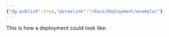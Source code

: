 ```yaml
---
{"dg-publish":true,"permalink":"/docs/deployment/example/"}
---
```


This is how a deployment could look like:
<style>
.container {font-family: sans-serif; text-align: center;}
.button-wrapper button {z-index: 1;height: 40px; width: 100px; margin: 10px;padding: 5px;}
.excalidraw .App-menu_top .buttonList { display: flex;}
.excalidraw-wrapper { height: 800px; margin: 50px; position: relative;}
:root[dir="ltr"] .excalidraw .layer-ui__wrapper .zen-mode-transition.App-menu_bottom--transition-left {transform: none;}
</style><script src="https://unpkg.com/react@17/umd/react.production.min.js"></script><script src="https://unpkg.com/react-dom@17/umd/react-dom.production.min.js"></script><script type="text/javascript" src="https://unpkg.com/@excalidraw/excalidraw@0.12.0/dist/excalidraw.production.min.js"></script><div id="Cycle_Of_Deploymentexcalidraw.md1"></div><script>(function(){const InitialData={"type":"excalidraw","version":2,"source":"https://excalidraw.com","elements":[{"type":"ellipse","version":2194,"versionNonce":20534884,"isDeleted":false,"id":"GSFoptTW9sdjkjTgllytR","fillStyle":"solid","strokeWidth":2,"strokeStyle":"solid","roughness":1,"opacity":100,"angle":0,"x":148.7859371807236,"y":536.7477434786558,"strokeColor":"#000000","backgroundColor":"transparent","width":25.726460031779638,"height":23.678750412244792,"seed":169338204,"groupIds":["J9V1exU-HeM-IZHYQcTah"],"strokeSharpness":"sharp","boundElements":[],"updated":1669111310567,"link":null,"locked":false},{"type":"line","version":2258,"versionNonce":1249423836,"isDeleted":false,"id":"s-fPaz6qj5Q_953_OT-MH","fillStyle":"solid","strokeWidth":2,"strokeStyle":"solid","roughness":1,"opacity":100,"angle":0,"x":160.24347476955631,"y":560.3439638105999,"strokeColor":"#000000","backgroundColor":"#ced4da","width":1.2623527536897283,"height":28.70647979573801,"seed":801680996,"groupIds":["J9V1exU-HeM-IZHYQcTah"],"strokeSharpness":"round","boundElements":[],"updated":1669111310567,"link":null,"locked":false,"lastCommittedPoint":null,"startArrowhead":null,"endArrowhead":null,"points":[[0,0],[-1.2623527536897283,28.70647979573801]]},{"type":"line","version":2211,"versionNonce":1007217124,"isDeleted":false,"id":"PaB13HHSOTZWzn34qdyOU","fillStyle":"solid","strokeWidth":2,"strokeStyle":"solid","roughness":1,"opacity":100,"angle":0,"x":159.04375783952275,"y":589.7852099992288,"strokeColor":"#000000","backgroundColor":"#ced4da","width":11.363583853348121,"height":17.506712711952666,"seed":288020956,"groupIds":["J9V1exU-HeM-IZHYQcTah"],"strokeSharpness":"round","boundElements":[],"updated":1669111310567,"link":null,"locked":false,"lastCommittedPoint":null,"startArrowhead":null,"endArrowhead":null,"points":[[0,0],[11.363583853348121,17.506712711952666]]},{"type":"line","version":2188,"versionNonce":348001884,"isDeleted":false,"id":"CfP51ofLfFtUtNHoJtAci","fillStyle":"solid","strokeWidth":2,"strokeStyle":"solid","roughness":1,"opacity":100,"angle":0,"x":157.37186316192668,"y":588.5035846844148,"strokeColor":"#000000","backgroundColor":"#ced4da","width":9.723007087579603,"height":16.263632519387983,"seed":250429924,"groupIds":["J9V1exU-HeM-IZHYQcTah"],"strokeSharpness":"round","boundElements":[],"updated":1669111310567,"link":null,"locked":false,"lastCommittedPoint":null,"startArrowhead":null,"endArrowhead":null,"points":[[0,0],[-9.723007087579603,16.263632519387983]]},{"type":"line","version":2249,"versionNonce":781847908,"isDeleted":false,"id":"WglJDVsZWO-B5_Enjd7bC","fillStyle":"solid","strokeWidth":2,"strokeStyle":"solid","roughness":1,"opacity":100,"angle":0,"x":144.3923238440546,"y":576.53462168993,"strokeColor":"#000000","backgroundColor":"#ced4da","width":15.024093394828435,"height":9.622854064668314,"seed":317406812,"groupIds":["J9V1exU-HeM-IZHYQcTah"],"strokeSharpness":"round","boundElements":[],"updated":1669111310567,"link":null,"locked":false,"lastCommittedPoint":null,"startArrowhead":null,"endArrowhead":null,"points":[[0,0],[15.024093394828435,-9.622854064668314]]},{"type":"line","version":2292,"versionNonce":702737116,"isDeleted":false,"id":"Av0aIZlGA_J4LuVgGf7-1","fillStyle":"solid","strokeWidth":2,"strokeStyle":"solid","roughness":1,"opacity":100,"angle":0,"x":159.06211427538386,"y":566.427205221341,"strokeColor":"#000000","backgroundColor":"#ced4da","width":10.74785814676066,"height":12.806597607794673,"seed":1395877220,"groupIds":["J9V1exU-HeM-IZHYQcTah"],"strokeSharpness":"round","boundElements":[],"updated":1669111310567,"link":null,"locked":false,"lastCommittedPoint":null,"startArrowhead":null,"endArrowhead":null,"points":[[0,0],[10.74785814676066,12.806597607794673]]},{"type":"line","version":6461,"versionNonce":645465188,"isDeleted":false,"id":"ghkOgvVOCjKngrNvygUfx","fillStyle":"solid","strokeWidth":1,"strokeStyle":"solid","roughness":1,"opacity":100,"angle":0,"x":2645.52912389614,"y":474.5426376471985,"strokeColor":"#000000","backgroundColor":"#ced4da","width":182.66947595307275,"height":235.76395889083923,"seed":127788772,"groupIds":["V5Uht5VbRswrpgdr0qQ53","Kz8BCJaH0jnVtDoYEDILl","mxEKqU9vud1oZ0ucRGZDK"],"strokeSharpness":"round","boundElements":[],"updated":1669111310568,"link":null,"locked":false,"startBinding":null,"endBinding":null,"lastCommittedPoint":null,"startArrowhead":null,"endArrowhead":null,"points":[[0,0],[0.602350122770223,178.1891222713297],[0.02818857170614197,198.47518006255365],[9.407882011914461,207.24053478351973],[42.072196401077875,214.65886310082072],[97.28414045604079,216.9688197211606],[150.0355019349831,213.28063560633683],[178.06268868852973,204.46041000151686],[182.01554412547978,197.0248672892797],[182.57070836213327,180.69271009469838],[182.13496899034146,14.949072781527148],[181.15267257936287,-0.7106471109059752],[169.42344939985625,-9.462967571772287],[144.7242085026452,-14.531848459041559],[88.43797567415285,-18.795139169678656],[43.310692159079004,-16.25292931931361],[7.818390150083217,-7.630063695221435],[-0.09876759093947098,-0.1070673884974913],[0,0]]},{"type":"ellipse","version":7181,"versionNonce":1557324764,"isDeleted":false,"id":"P1ksrivVlwxG-uuD0gmlV","fillStyle":"solid","strokeWidth":1,"strokeStyle":"solid","roughness":1,"opacity":100,"angle":0,"x":2646.176730605819,"y":453.22715731109116,"strokeColor":"#000000","backgroundColor":"#fff","width":181.4978040185944,"height":36.706565398715036,"seed":918776156,"groupIds":["V5Uht5VbRswrpgdr0qQ53","Kz8BCJaH0jnVtDoYEDILl","mxEKqU9vud1oZ0ucRGZDK"],"strokeSharpness":"sharp","boundElements":[],"updated":1669111310568,"link":null,"locked":false},{"type":"rectangle","version":728,"versionNonce":958584804,"isDeleted":false,"id":"DQlKi00MNnBiK02vX-HZp","fillStyle":"hachure","strokeWidth":2,"strokeStyle":"solid","roughness":1,"opacity":100,"angle":0,"x":509.56640625,"y":467.859375,"strokeColor":"#000000","backgroundColor":"transparent","width":48.9609375,"height":199.7578125,"seed":1611062756,"groupIds":[],"strokeSharpness":"sharp","boundElements":[{"id":"dqfC1RqMdnKmq0rU3f9rw","type":"arrow"},{"id":"hRC3aYnzmvNgrYszmlk5V","type":"arrow"}],"updated":1669111310568,"link":null,"locked":false},{"type":"text","version":550,"versionNonce":1785783482,"isDeleted":false,"id":"hkFXEUVN","fillStyle":"hachure","strokeWidth":2,"strokeStyle":"solid","roughness":1,"opacity":100,"angle":4.71238898038469,"x":451.2265625,"y":556.0546875,"strokeColor":"#000000","backgroundColor":"transparent","width":168,"height":25,"seed":1037074532,"groupIds":[],"strokeSharpness":"sharp","boundElements":[],"updated":1670790186950,"link":null,"locked":false,"fontSize":20,"fontFamily":1,"text":"Github Workflows","rawText":"Github Workflows","baseline":18,"textAlign":"left","verticalAlign":"top","containerId":null,"originalText":"Github Workflows"},{"type":"arrow","version":553,"versionNonce":758454500,"isDeleted":false,"id":"dqfC1RqMdnKmq0rU3f9rw","fillStyle":"hachure","strokeWidth":2,"strokeStyle":"solid","roughness":1,"opacity":100,"angle":0,"x":570.08984375,"y":477.1953125,"strokeColor":"#c92a2a","backgroundColor":"transparent","width":372.89305262841424,"height":225.95921377885463,"seed":333840732,"groupIds":[],"strokeSharpness":"round","boundElements":[],"updated":1669111427773,"link":null,"locked":false,"startBinding":{"elementId":"DQlKi00MNnBiK02vX-HZp","focus":-0.5989049984373799,"gap":11.5625},"endBinding":{"elementId":"I6wOI5Xp","focus":0.5730694334496145,"gap":13.060072371585761},"lastCommittedPoint":null,"startArrowhead":null,"endArrowhead":"arrow","points":[[0,0],[372.89305262841424,-225.95921377885463]]},{"type":"text","version":425,"versionNonce":1560828902,"isDeleted":false,"id":"pVIqqfIi","fillStyle":"hachure","strokeWidth":2,"strokeStyle":"solid","roughness":1,"opacity":100,"angle":5.72816592880982,"x":690.1363347697894,"y":328.9397339788082,"strokeColor":"#c92a2a","backgroundColor":"transparent","width":131,"height":25,"seed":1386805732,"groupIds":[],"strokeSharpness":"sharp","boundElements":[],"updated":1670790186951,"link":null,"locked":false,"fontSize":20,"fontFamily":1,"text":"Branch \"main\"","rawText":"Branch \"main\"","baseline":18,"textAlign":"left","verticalAlign":"top","containerId":null,"originalText":"Branch \"main\""},{"type":"rectangle","version":330,"versionNonce":1412786404,"isDeleted":false,"id":"JJ0m_Q0bfjvzxzyJZVe9e","fillStyle":"hachure","strokeWidth":2,"strokeStyle":"solid","roughness":1,"opacity":100,"angle":0,"x":945.7421875,"y":121.05859375,"strokeColor":"#000000","backgroundColor":"transparent","width":392.11718749999994,"height":265.125,"seed":540280420,"groupIds":[],"strokeSharpness":"sharp","boundElements":[{"id":"dqfC1RqMdnKmq0rU3f9rw","type":"arrow"},{"id":"j4VX_yyfgCPPdZopx_v-p","type":"arrow"}],"updated":1669111328712,"link":null,"locked":false},{"type":"text","version":811,"versionNonce":950005542,"isDeleted":false,"id":"I6wOI5Xp","fillStyle":"hachure","strokeWidth":2,"strokeStyle":"solid","roughness":1,"opacity":100,"angle":0,"x":956.04296875,"y":140.4140625,"strokeColor":"#000000","backgroundColor":"transparent","width":383,"height":250,"seed":95516900,"groupIds":[],"strokeSharpness":"sharp","boundElements":[{"id":"dqfC1RqMdnKmq0rU3f9rw","type":"arrow"},{"id":"aKRWc-VUiZ2ZP62XyrMxD","type":"arrow"},{"id":"L373FmUN_dVMURnyK42HH","type":"arrow"}],"updated":1670790186951,"link":null,"locked":false,"fontSize":20,"fontFamily":1,"text":"1. Check out code from branch \"main\"\n2. Log into DockerHub (with username \n   and accesstoken)\n3. Docker-compose build the file\n   \"docker-compose.prod.yml\"\n4. Docker-compose ... push the \n   same file\n5. Call POST Webhook to portainer\n6. Clean-up\n","rawText":"1. Check out code from branch \"main\"\n2. Log into DockerHub (with username \n   and accesstoken)\n3. Docker-compose build the file\n   \"docker-compose.prod.yml\"\n4. Docker-compose ... push the \n   same file\n5. Call POST Webhook to portainer\n6. Clean-up\n","baseline":243,"textAlign":"left","verticalAlign":"top","containerId":null,"originalText":"1. Check out code from branch \"main\"\n2. Log into DockerHub (with username \n   and accesstoken)\n3. Docker-compose build the file\n   \"docker-compose.prod.yml\"\n4. Docker-compose ... push the \n   same file\n5. Call POST Webhook to portainer\n6. Clean-up\n"},{"type":"text","version":796,"versionNonce":351698490,"isDeleted":false,"id":"kTeaMeue","fillStyle":"hachure","strokeWidth":2,"strokeStyle":"solid","roughness":1,"opacity":100,"angle":0,"x":943.99609375,"y":84.56640625,"strokeColor":"#000000","backgroundColor":"transparent","width":305,"height":50,"seed":813535972,"groupIds":[],"strokeSharpness":"sharp","boundElements":[],"updated":1670790186951,"link":null,"locked":false,"fontSize":20,"fontFamily":1,"text":".github/workflows/production.yml\n","rawText":".github/workflows/production.yml\n","baseline":43,"textAlign":"left","verticalAlign":"top","containerId":null,"originalText":".github/workflows/production.yml\n"},{"type":"arrow","version":97,"versionNonce":679517412,"isDeleted":false,"id":"BHEJUNBablJsyLR5iBgbd","fillStyle":"hachure","strokeWidth":2,"strokeStyle":"solid","roughness":1,"opacity":100,"angle":0,"x":195.67578125,"y":575.67578125,"strokeColor":"#000000","backgroundColor":"transparent","width":288.1875,"height":0,"seed":1733810396,"groupIds":[],"strokeSharpness":"round","boundElements":[],"updated":1669111310568,"link":null,"locked":false,"startBinding":null,"endBinding":null,"lastCommittedPoint":null,"startArrowhead":null,"endArrowhead":"arrow","points":[[0,0],[288.1875,0]]},{"type":"text","version":149,"versionNonce":979573350,"isDeleted":false,"id":"9b7BPC2V","fillStyle":"hachure","strokeWidth":2,"strokeStyle":"solid","roughness":1,"opacity":100,"angle":0,"x":203.9375,"y":533.6953125,"strokeColor":"#000000","backgroundColor":"transparent","width":250,"height":25,"seed":481983964,"groupIds":[],"strokeSharpness":"sharp","boundElements":[],"updated":1670790186951,"link":null,"locked":false,"fontSize":20,"fontFamily":1,"text":"merge into \"dev\" or \"main\"","rawText":"merge into \"dev\" or \"main\"","baseline":18,"textAlign":"left","verticalAlign":"top","containerId":null,"originalText":"merge into \"dev\" or \"main\""},{"type":"text","version":799,"versionNonce":1690216186,"isDeleted":false,"id":"AkULacza","fillStyle":"hachure","strokeWidth":2,"strokeStyle":"solid","roughness":1,"opacity":100,"angle":0.3252381140671279,"x":689.3801283280502,"y":682.9096874712471,"strokeColor":"#c92a2a","backgroundColor":"transparent","width":124,"height":25,"seed":1787092828,"groupIds":[],"strokeSharpness":"sharp","boundElements":[],"updated":1670790186951,"link":null,"locked":false,"fontSize":20,"fontFamily":1,"text":"Branch \"dev\"","rawText":"Branch \"dev\"","baseline":18,"textAlign":"left","verticalAlign":"top","containerId":null,"originalText":"Branch \"dev\""},{"type":"rectangle","version":724,"versionNonce":1373385692,"isDeleted":false,"id":"n-XvBNXxB89wYPwvbDu9G","fillStyle":"hachure","strokeWidth":2,"strokeStyle":"solid","roughness":1,"opacity":100,"angle":0,"x":962.8969348046501,"y":645.0396286093477,"strokeColor":"#000000","backgroundColor":"transparent","width":390.4257812499997,"height":265.125,"seed":339760228,"groupIds":[],"strokeSharpness":"sharp","boundElements":[{"id":"dqfC1RqMdnKmq0rU3f9rw","type":"arrow"},{"id":"hRC3aYnzmvNgrYszmlk5V","type":"arrow"},{"id":"oG0wij_f6t4FD8lbSclN2","type":"arrow"}],"updated":1669111370000,"link":null,"locked":false},{"type":"text","version":1174,"versionNonce":1226759590,"isDeleted":false,"id":"qJF2OL6f","fillStyle":"hachure","strokeWidth":2,"strokeStyle":"solid","roughness":1,"opacity":100,"angle":0,"x":958.4242785546501,"y":608.2661911093477,"strokeColor":"#000000","backgroundColor":"transparent","width":276,"height":50,"seed":233346012,"groupIds":[],"strokeSharpness":"sharp","boundElements":[],"updated":1670790186952,"link":null,"locked":false,"fontSize":20,"fontFamily":1,"text":".github/workflows/staging.yml\n","rawText":".github/workflows/staging.yml\n","baseline":43,"textAlign":"left","verticalAlign":"top","containerId":null,"originalText":".github/workflows/staging.yml\n"},{"type":"arrow","version":1023,"versionNonce":908397532,"isDeleted":false,"id":"hRC3aYnzmvNgrYszmlk5V","fillStyle":"hachure","strokeWidth":2,"strokeStyle":"solid","roughness":1,"opacity":100,"angle":0,"x":563.4598145233226,"y":651.2060295301758,"strokeColor":"#c92a2a","backgroundColor":"transparent","width":389.56492762841424,"height":135.85924734193986,"seed":165032668,"groupIds":[],"strokeSharpness":"round","boundElements":[],"updated":1669111427773,"link":null,"locked":false,"startBinding":{"elementId":"DQlKi00MNnBiK02vX-HZp","gap":4.9324707733226205,"focus":0.6752930477867417},"endBinding":{"elementId":"n-XvBNXxB89wYPwvbDu9G","gap":9.8721926529131,"focus":-0.40363271926264777},"lastCommittedPoint":null,"startArrowhead":null,"endArrowhead":"arrow","points":[[0,0],[389.56492762841424,135.85924734193986]]},{"type":"text","version":1005,"versionNonce":50575290,"isDeleted":false,"id":"ff7qHXuN","fillStyle":"hachure","strokeWidth":2,"strokeStyle":"solid","roughness":1,"opacity":100,"angle":0,"x":969.4375,"y":656.45703125,"strokeColor":"#000000","backgroundColor":"transparent","width":383,"height":250,"seed":932561636,"groupIds":[],"strokeSharpness":"sharp","boundElements":[{"id":"dqfC1RqMdnKmq0rU3f9rw","type":"arrow"},{"id":"BugNb_oqUWl8t5jqIO6IQ","type":"arrow"},{"id":"E4CkJf4rmpbc1e4UN7B_k","type":"arrow"}],"updated":1670790186952,"link":null,"locked":false,"fontSize":20,"fontFamily":1,"text":"1. Check out code from branch \"dev\"\n2. Log into DockerHub (with username \n   and accesstoken)\n3. Docker-compose build the file\n   \"docker-compose.staging.yml\"\n4. Docker-compose ... push the \n   same file\n5. Call POST Webhook to portainer\n6. Clean-up\n","rawText":"1. Check out code from branch \"dev\"\n2. Log into DockerHub (with username \n   and accesstoken)\n3. Docker-compose build the file\n   \"docker-compose.staging.yml\"\n4. Docker-compose ... push the \n   same file\n5. Call POST Webhook to portainer\n6. Clean-up\n","baseline":243,"textAlign":"left","verticalAlign":"top","containerId":null,"originalText":"1. Check out code from branch \"dev\"\n2. Log into DockerHub (with username \n   and accesstoken)\n3. Docker-compose build the file\n   \"docker-compose.staging.yml\"\n4. Docker-compose ... push the \n   same file\n5. Call POST Webhook to portainer\n6. Clean-up\n"},{"type":"rectangle","version":605,"versionNonce":674548452,"isDeleted":false,"id":"ZZ3SMeni-z4l3i3jR8k8m","fillStyle":"hachure","strokeWidth":2,"strokeStyle":"solid","roughness":1,"opacity":100,"angle":0,"x":1658.8984375,"y":119.65625,"strokeColor":"#e67700","backgroundColor":"transparent","width":179.58203125000003,"height":57.847656249999886,"seed":47792988,"groupIds":[],"strokeSharpness":"sharp","boundElements":[{"id":"BugNb_oqUWl8t5jqIO6IQ","type":"arrow"},{"id":"aKRWc-VUiZ2ZP62XyrMxD","type":"arrow"}],"updated":1669111410031,"link":null,"locked":false},{"type":"text","version":84,"versionNonce":1778399462,"isDeleted":false,"id":"xUmKdXFY","fillStyle":"hachure","strokeWidth":2,"strokeStyle":"solid","roughness":1,"opacity":100,"angle":0,"x":1662.94140625,"y":82.67578125,"strokeColor":"#e67700","backgroundColor":"transparent","width":157,"height":25,"seed":1670979556,"groupIds":[],"strokeSharpness":"sharp","boundElements":[],"updated":1670790186952,"link":null,"locked":false,"fontSize":20,"fontFamily":1,"text":"Docker Registry","rawText":"Docker Registry","baseline":18,"textAlign":"left","verticalAlign":"top","containerId":null,"originalText":"Docker Registry"},{"type":"text","version":88,"versionNonce":1609085050,"isDeleted":false,"id":"5hQZFiYM","fillStyle":"hachure","strokeWidth":2,"strokeStyle":"solid","roughness":1,"opacity":100,"angle":0,"x":1704.0546875,"y":137.15234375,"strokeColor":"#e67700","backgroundColor":"transparent","width":71,"height":25,"seed":948355676,"groupIds":[],"strokeSharpness":"sharp","boundElements":[],"updated":1670790186952,"link":null,"locked":false,"fontSize":20,"fontFamily":1,"text":"Images","rawText":"Images","baseline":18,"textAlign":"left","verticalAlign":"top","containerId":null,"originalText":"Images"},{"type":"arrow","version":490,"versionNonce":569620956,"isDeleted":false,"id":"BugNb_oqUWl8t5jqIO6IQ","fillStyle":"hachure","strokeWidth":2,"strokeStyle":"solid","roughness":1,"opacity":100,"angle":0,"x":1361.697386987852,"y":643.3451781816913,"strokeColor":"#e67700","backgroundColor":"transparent","width":299.2870142546435,"height":456.2683933664299,"seed":1754116316,"groupIds":[],"strokeSharpness":"round","boundElements":[],"updated":1669111410031,"link":null,"locked":false,"startBinding":{"elementId":"ff7qHXuN","focus":0.40281118503040625,"gap":13.111853068308733},"endBinding":{"elementId":"ZZ3SMeni-z4l3i3jR8k8m","focus":0.5742123934179486,"gap":9.572878565261476},"lastCommittedPoint":null,"startArrowhead":null,"endArrowhead":"arrow","points":[[0,0],[299.2870142546435,-456.2683933664299]]},{"type":"arrow","version":456,"versionNonce":1940021732,"isDeleted":false,"id":"aKRWc-VUiZ2ZP62XyrMxD","fillStyle":"hachure","strokeWidth":2,"strokeStyle":"solid","roughness":1,"opacity":100,"angle":0,"x":1345.88671875,"y":231.6724625208753,"strokeColor":"#e67700","backgroundColor":"transparent","width":307.06640625,"height":73.9585471583747,"seed":614200676,"groupIds":[],"strokeSharpness":"round","boundElements":[],"updated":1669111410031,"link":null,"locked":false,"startBinding":{"elementId":"I6wOI5Xp","gap":6.84375,"focus":0.08185011813121243},"endBinding":{"elementId":"ZZ3SMeni-z4l3i3jR8k8m","gap":5.9453125,"focus":0.2754625061497501},"lastCommittedPoint":null,"startArrowhead":null,"endArrowhead":"arrow","points":[[0,0],[307.06640625,-73.9585471583747]]},{"type":"text","version":206,"versionNonce":1955867686,"isDeleted":false,"id":"aojSOWBF","fillStyle":"hachure","strokeWidth":2,"strokeStyle":"solid","roughness":1,"opacity":100,"angle":6.043406253915123,"x":1373.8912511820579,"y":165.2847056151457,"strokeColor":"#e67700","backgroundColor":"transparent","width":231,"height":25,"seed":1866284772,"groupIds":[],"strokeSharpness":"sharp","boundElements":[],"updated":1670790186952,"link":null,"locked":false,"fontSize":20,"fontFamily":1,"text":"4. Pushes docker image","rawText":"4. Pushes docker image","baseline":18,"textAlign":"left","verticalAlign":"top","containerId":null,"originalText":"4. Pushes docker image"},{"type":"text","version":478,"versionNonce":1865453882,"isDeleted":false,"id":"DtcsSNXg","fillStyle":"hachure","strokeWidth":2,"strokeStyle":"solid","roughness":1,"opacity":100,"angle":5.25672535435736,"x":1408.2902308561447,"y":336.9927344095961,"strokeColor":"#e67700","backgroundColor":"transparent","width":231,"height":25,"seed":1392794972,"groupIds":[],"strokeSharpness":"sharp","boundElements":[],"updated":1670790186952,"link":null,"locked":false,"fontSize":20,"fontFamily":1,"text":"4. Pushes docker image","rawText":"4. Pushes docker image","baseline":18,"textAlign":"left","verticalAlign":"top","containerId":null,"originalText":"4. Pushes docker image"},{"type":"rectangle","version":72,"versionNonce":957599964,"isDeleted":false,"id":"yF0e3QqsJYRrxNxLASu7L","fillStyle":"hachure","strokeWidth":2,"strokeStyle":"solid","roughness":1,"opacity":100,"angle":0,"x":1660.8046875,"y":441.734375,"strokeColor":"#1864ab","backgroundColor":"transparent","width":266.28125,"height":276.265625,"seed":1852473692,"groupIds":[],"strokeSharpness":"sharp","boundElements":[{"id":"L373FmUN_dVMURnyK42HH","type":"arrow"},{"id":"E4CkJf4rmpbc1e4UN7B_k","type":"arrow"},{"id":"CAGvvJA4rGOdAunqmDt69","type":"arrow"},{"id":"BfNeDZrDg3tzkKnWeuryJ","type":"arrow"}],"updated":1669111555190,"link":null,"locked":false},{"type":"text","version":31,"versionNonce":1187493734,"isDeleted":false,"id":"wJcfW1jO","fillStyle":"hachure","strokeWidth":2,"strokeStyle":"solid","roughness":1,"opacity":100,"angle":0,"x":1662.2734375,"y":408.015625,"strokeColor":"#1864ab","backgroundColor":"transparent","width":163,"height":25,"seed":1036468836,"groupIds":[],"strokeSharpness":"sharp","boundElements":[],"updated":1670790186952,"link":null,"locked":false,"fontSize":20,"fontFamily":1,"text":"portainer.ceex.ch","rawText":"portainer.ceex.ch","baseline":18,"textAlign":"left","verticalAlign":"top","containerId":null,"originalText":"portainer.ceex.ch"},{"type":"arrow","version":276,"versionNonce":2090629340,"isDeleted":false,"id":"L373FmUN_dVMURnyK42HH","fillStyle":"hachure","strokeWidth":2,"strokeStyle":"solid","roughness":1,"opacity":100,"angle":0,"x":1344.49609375,"y":382.21875,"strokeColor":"#1864ab","backgroundColor":"transparent","width":310.75,"height":190.3828125,"seed":693949660,"groupIds":[],"strokeSharpness":"round","boundElements":[],"updated":1669111391765,"link":null,"locked":false,"startBinding":{"elementId":"I6wOI5Xp","focus":-0.17473636430540387,"gap":5.453125},"endBinding":{"elementId":"yF0e3QqsJYRrxNxLASu7L","focus":-0.2561531406650294,"gap":5.55859375},"lastCommittedPoint":null,"startArrowhead":null,"endArrowhead":"arrow","points":[[0,0],[144.619140625,122.642578125],[310.75,190.3828125]]},{"type":"arrow","version":157,"versionNonce":69800676,"isDeleted":false,"id":"E4CkJf4rmpbc1e4UN7B_k","fillStyle":"hachure","strokeWidth":2,"strokeStyle":"solid","roughness":1,"opacity":100,"angle":0,"x":1363.2265625,"y":776.48046875,"strokeColor":"#1864ab","backgroundColor":"transparent","width":288.28125,"height":190.1015625,"seed":2007944548,"groupIds":[],"strokeSharpness":"round","boundElements":[],"updated":1669111391765,"link":null,"locked":false,"startBinding":{"elementId":"ff7qHXuN","focus":0.511057686746756,"gap":10.7890625},"endBinding":{"elementId":"yF0e3QqsJYRrxNxLASu7L","focus":0.3869164156231693,"gap":9.296875},"lastCommittedPoint":null,"startArrowhead":null,"endArrowhead":"arrow","points":[[0,0],[288.28125,-190.1015625]]},{"type":"text","version":127,"versionNonce":876501498,"isDeleted":false,"id":"TlTxgHEh","fillStyle":"hachure","strokeWidth":2,"strokeStyle":"solid","roughness":1,"opacity":100,"angle":5.686278195236101,"x":1436.5122734235258,"y":644.6375460547318,"strokeColor":"#1864ab","backgroundColor":"transparent","width":174,"height":25,"seed":1677580764,"groupIds":[],"strokeSharpness":"sharp","boundElements":[],"updated":1670790186952,"link":null,"locked":false,"fontSize":20,"fontFamily":1,"text":"5. POST Webhook","rawText":"5. POST Webhook","baseline":18,"textAlign":"left","verticalAlign":"top","containerId":null,"originalText":"5. POST Webhook"},{"type":"text","version":199,"versionNonce":2028460710,"isDeleted":false,"id":"RmulX995","fillStyle":"hachure","strokeWidth":2,"strokeStyle":"solid","roughness":1,"opacity":100,"angle":0.46169084668273275,"x":1470.2684329043088,"y":502.9247451451067,"strokeColor":"#1864ab","backgroundColor":"transparent","width":174,"height":25,"seed":1666843996,"groupIds":[],"strokeSharpness":"sharp","boundElements":[],"updated":1670790186952,"link":null,"locked":false,"fontSize":20,"fontFamily":1,"text":"5. POST Webhook","rawText":"5. POST Webhook","baseline":18,"textAlign":"left","verticalAlign":"top","containerId":null,"originalText":"5. POST Webhook"},{"type":"rectangle","version":208,"versionNonce":1372593628,"isDeleted":false,"id":"9Nfdu_q7grvmScAxgCg76","fillStyle":"hachure","strokeWidth":2,"strokeStyle":"solid","roughness":1,"opacity":100,"angle":0,"x":2056.912645733277,"y":195.98441329099253,"strokeColor":"#862e9c","backgroundColor":"transparent","width":159.6990176430404,"height":128.39919271426436,"seed":1688143068,"groupIds":[],"strokeSharpness":"sharp","boundElements":[{"id":"CAGvvJA4rGOdAunqmDt69","type":"arrow"}],"updated":1669111551630,"link":null,"locked":false},{"type":"text","version":24,"versionNonce":1310001850,"isDeleted":false,"id":"YJgw1Q3C","fillStyle":"hachure","strokeWidth":2,"strokeStyle":"solid","roughness":1,"opacity":100,"angle":0,"x":2067.963426983277,"y":160.59378829099253,"strokeColor":"#862e9c","backgroundColor":"transparent","width":109,"height":25,"seed":1840858844,"groupIds":[],"strokeSharpness":"sharp","boundElements":[{"id":"j4VX_yyfgCPPdZopx_v-p","type":"arrow"}],"updated":1670790186953,"link":null,"locked":false,"fontSize":20,"fontFamily":1,"text":"app.ceex.ch","rawText":"app.ceex.ch","baseline":18,"textAlign":"left","verticalAlign":"top","containerId":null,"originalText":"app.ceex.ch"},{"type":"text","version":92,"versionNonce":56075130,"isDeleted":false,"id":"OMYgSIln","fillStyle":"hachure","strokeWidth":2,"strokeStyle":"solid","roughness":1,"opacity":100,"angle":0,"x":2678.437709236605,"y":419.13742449892334,"strokeColor":"#000000","backgroundColor":"transparent","width":101,"height":25,"seed":1579538396,"groupIds":[],"strokeSharpness":"sharp","boundElements":[],"updated":1670790186953,"link":null,"locked":false,"fontSize":20,"fontFamily":1,"text":"Database","rawText":"Database","baseline":18,"textAlign":"left","verticalAlign":"top","containerId":null,"originalText":"Database"},{"type":"rectangle","version":426,"versionNonce":1590673764,"isDeleted":false,"id":"yR0t8oKzGhyKF8WVRjaSa","fillStyle":"hachure","strokeWidth":2,"strokeStyle":"solid","roughness":1,"opacity":100,"angle":0,"x":2075.3172791810516,"y":814.5728607157864,"strokeColor":"#a61e4d","backgroundColor":"transparent","width":159.6990176430404,"height":128.39919271426436,"seed":20556516,"groupIds":[],"strokeSharpness":"sharp","boundElements":[{"id":"-97kuNqIIZ_BrtUH3Q00J","type":"arrow"},{"id":"oG0wij_f6t4FD8lbSclN2","type":"arrow"},{"id":"BfNeDZrDg3tzkKnWeuryJ","type":"arrow"}],"updated":1669111557483,"link":null,"locked":false},{"type":"text","version":203,"versionNonce":973203750,"isDeleted":false,"id":"xqQNJXVp","fillStyle":"hachure","strokeWidth":2,"strokeStyle":"solid","roughness":1,"opacity":100,"angle":0,"x":2086.3680604310516,"y":779.1822357157864,"strokeColor":"#a61e4d","backgroundColor":"transparent","width":109,"height":25,"seed":146138460,"groupIds":[],"strokeSharpness":"sharp","boundElements":[],"updated":1670790186953,"link":null,"locked":false,"fontSize":20,"fontFamily":1,"text":"dev.ceex.ch","rawText":"dev.ceex.ch","baseline":18,"textAlign":"left","verticalAlign":"top","containerId":null,"originalText":"dev.ceex.ch"},{"type":"text","version":136,"versionNonce":1313416250,"isDeleted":false,"id":"KFT8KG21","fillStyle":"hachure","strokeWidth":2,"strokeStyle":"solid","roughness":1,"opacity":100,"angle":0,"x":2395.0454606753015,"y":171.81364136978567,"strokeColor":"#862e9c","backgroundColor":"transparent","width":147,"height":25,"seed":1904173412,"groupIds":[],"strokeSharpness":"sharp","boundElements":[],"updated":1670790186953,"link":null,"locked":false,"fontSize":20,"fontFamily":1,"text":"app.ceex.ch/api","rawText":"app.ceex.ch/api","baseline":18,"textAlign":"left","verticalAlign":"top","containerId":null,"originalText":"app.ceex.ch/api"},{"type":"rectangle","version":927,"versionNonce":1156046052,"isDeleted":false,"id":"4r7_9hBwA9RAV8Rig3Qn4","fillStyle":"cross-hatch","strokeWidth":2,"strokeStyle":"solid","roughness":0,"opacity":100,"angle":0,"x":2448.5449790280586,"y":206.79378239907976,"strokeColor":"#862e9c","backgroundColor":"#ced4da","width":32.298967870347624,"height":60.29140669131538,"seed":1374477916,"groupIds":["b-uump5FjP1qoQkdmNqYJ"],"strokeSharpness":"sharp","boundElements":[],"updated":1669111508819,"link":null,"locked":false},{"type":"text","version":1475,"versionNonce":1903547494,"isDeleted":false,"id":"kc8ZV1HL","fillStyle":"hachure","strokeWidth":1,"strokeStyle":"solid","roughness":1,"opacity":100,"angle":0,"x":2437.3946974785395,"y":275.65809660020204,"strokeColor":"#862e9c","backgroundColor":"transparent","width":55,"height":21,"seed":916178276,"groupIds":["b-uump5FjP1qoQkdmNqYJ"],"strokeSharpness":"sharp","boundElements":[],"updated":1670790186953,"link":null,"locked":false,"fontSize":17.33318443472541,"fontFamily":1,"text":"Server","rawText":"Server","baseline":15,"textAlign":"left","verticalAlign":"top","containerId":null,"originalText":"Server"},{"type":"line","version":772,"versionNonce":1159897188,"isDeleted":false,"id":"rj55jgfMOWlsjJ2LujPUI","fillStyle":"cross-hatch","strokeWidth":2,"strokeStyle":"solid","roughness":0,"opacity":100,"angle":0,"x":2452.4315619962213,"y":213.46354901375767,"strokeColor":"#862e9c","backgroundColor":"#ced4da","width":24.762542033933055,"height":1.9705549260294689e-13,"seed":1710797532,"groupIds":["b-uump5FjP1qoQkdmNqYJ"],"strokeSharpness":"round","boundElements":[],"updated":1669111508819,"link":null,"locked":false,"startBinding":null,"endBinding":null,"lastCommittedPoint":null,"startArrowhead":null,"endArrowhead":null,"points":[[0,0],[24.762542033933055,1.9705549260294689e-13]]},{"type":"line","version":804,"versionNonce":203491292,"isDeleted":false,"id":"YkPoa4Y7f2kfLU2O19PJR","fillStyle":"cross-hatch","strokeWidth":2,"strokeStyle":"solid","roughness":0,"opacity":100,"angle":0,"x":2452.3131919462653,"y":219.0134594118562,"strokeColor":"#862e9c","backgroundColor":"#ced4da","width":24.762542033933055,"height":1.9705549260294689e-13,"seed":423983332,"groupIds":["b-uump5FjP1qoQkdmNqYJ"],"strokeSharpness":"round","boundElements":[],"updated":1669111508819,"link":null,"locked":false,"startBinding":null,"endBinding":null,"lastCommittedPoint":null,"startArrowhead":null,"endArrowhead":null,"points":[[0,0],[24.762542033933055,1.9705549260294689e-13]]},{"type":"line","version":786,"versionNonce":137950180,"isDeleted":false,"id":"wg6pCM58kBVM8ZB_nbHc3","fillStyle":"cross-hatch","strokeWidth":2,"strokeStyle":"solid","roughness":0,"opacity":100,"angle":0,"x":2452.286424886964,"y":224.5633698099555,"strokeColor":"#862e9c","backgroundColor":"#ced4da","width":24.762542033933055,"height":1.9705549260294689e-13,"seed":580253532,"groupIds":["b-uump5FjP1qoQkdmNqYJ"],"strokeSharpness":"round","boundElements":[],"updated":1669111508819,"link":null,"locked":false,"startBinding":null,"endBinding":null,"lastCommittedPoint":null,"startArrowhead":null,"endArrowhead":null,"points":[[0,0],[24.762542033933055,1.9705549260294689e-13]]},{"type":"line","version":790,"versionNonce":1793829980,"isDeleted":false,"id":"gMboczlFyLN9aP-VmcKha","fillStyle":"cross-hatch","strokeWidth":2,"strokeStyle":"solid","roughness":0,"opacity":100,"angle":0,"x":2452.286424886964,"y":230.11328020805442,"strokeColor":"#862e9c","backgroundColor":"#ced4da","width":24.762542033933055,"height":1.9705549260294689e-13,"seed":1936505956,"groupIds":["b-uump5FjP1qoQkdmNqYJ"],"strokeSharpness":"round","boundElements":[],"updated":1669111508819,"link":null,"locked":false,"startBinding":null,"endBinding":null,"lastCommittedPoint":null,"startArrowhead":null,"endArrowhead":null,"points":[[0,0],[24.762542033933055,1.9705549260294689e-13]]},{"type":"text","version":345,"versionNonce":1758235898,"isDeleted":false,"id":"etzQ5w71","fillStyle":"hachure","strokeWidth":2,"strokeStyle":"solid","roughness":1,"opacity":100,"angle":0,"x":2350.313004975917,"y":811.7818578426975,"strokeColor":"#a61e4d","backgroundColor":"transparent","width":226,"height":25,"seed":2137054180,"groupIds":[],"strokeSharpness":"sharp","boundElements":[],"updated":1670790186953,"link":null,"locked":false,"fontSize":20,"fontFamily":1,"text":"dev.ceex.ch/api/staging","rawText":"dev.ceex.ch/api/staging","baseline":18,"textAlign":"left","verticalAlign":"top","containerId":null,"originalText":"dev.ceex.ch/api/staging"},{"type":"rectangle","version":1094,"versionNonce":445587420,"isDeleted":false,"id":"AnFzw8P-2NKLkioaV3Nqv","fillStyle":"cross-hatch","strokeWidth":2,"strokeStyle":"solid","roughness":0,"opacity":100,"angle":0,"x":2438.316749740839,"y":847.03677655673,"strokeColor":"#a61e4d","backgroundColor":"#ced4da","width":32.298967870347624,"height":60.29140669131538,"seed":1217807452,"groupIds":["M7jbeP21Y49JFjrBaczom"],"strokeSharpness":"sharp","boundElements":[],"updated":1669111478033,"link":null,"locked":false},{"type":"text","version":1642,"versionNonce":1103779750,"isDeleted":false,"id":"UkngZO2s","fillStyle":"hachure","strokeWidth":1,"strokeStyle":"solid","roughness":1,"opacity":100,"angle":0,"x":2427.1664681913194,"y":915.9010907578524,"strokeColor":"#a61e4d","backgroundColor":"transparent","width":55,"height":21,"seed":1713618788,"groupIds":["M7jbeP21Y49JFjrBaczom"],"strokeSharpness":"sharp","boundElements":[],"updated":1670790186953,"link":null,"locked":false,"fontSize":17.33318443472541,"fontFamily":1,"text":"Server","rawText":"Server","baseline":15,"textAlign":"left","verticalAlign":"top","containerId":null,"originalText":"Server"},{"type":"line","version":939,"versionNonce":869712988,"isDeleted":false,"id":"tUWlx71iiRfIF3SPSUil2","fillStyle":"cross-hatch","strokeWidth":2,"strokeStyle":"solid","roughness":0,"opacity":100,"angle":0,"x":2442.2033327090007,"y":853.7065431714082,"strokeColor":"#a61e4d","backgroundColor":"#ced4da","width":24.762542033933055,"height":1.9705549260294689e-13,"seed":1317361884,"groupIds":["M7jbeP21Y49JFjrBaczom"],"strokeSharpness":"round","boundElements":[],"updated":1669111478033,"link":null,"locked":false,"startBinding":null,"endBinding":null,"lastCommittedPoint":null,"startArrowhead":null,"endArrowhead":null,"points":[[0,0],[24.762542033933055,1.9705549260294689e-13]]},{"type":"line","version":971,"versionNonce":757808996,"isDeleted":false,"id":"Co9ZIQNbogqO31zaHz37S","fillStyle":"cross-hatch","strokeWidth":2,"strokeStyle":"solid","roughness":0,"opacity":100,"angle":0,"x":2442.0849626590457,"y":859.2564535695064,"strokeColor":"#a61e4d","backgroundColor":"#ced4da","width":24.762542033933055,"height":1.9705549260294689e-13,"seed":1237201636,"groupIds":["M7jbeP21Y49JFjrBaczom"],"strokeSharpness":"round","boundElements":[],"updated":1669111478033,"link":null,"locked":false,"startBinding":null,"endBinding":null,"lastCommittedPoint":null,"startArrowhead":null,"endArrowhead":null,"points":[[0,0],[24.762542033933055,1.9705549260294689e-13]]},{"type":"line","version":953,"versionNonce":2109069532,"isDeleted":false,"id":"p9oStJRwXj5Bi9lo4vsSN","fillStyle":"cross-hatch","strokeWidth":2,"strokeStyle":"solid","roughness":0,"opacity":100,"angle":0,"x":2442.0581955997436,"y":864.8063639676059,"strokeColor":"#a61e4d","backgroundColor":"#ced4da","width":24.762542033933055,"height":1.9705549260294689e-13,"seed":1587404124,"groupIds":["M7jbeP21Y49JFjrBaczom"],"strokeSharpness":"round","boundElements":[],"updated":1669111478033,"link":null,"locked":false,"startBinding":null,"endBinding":null,"lastCommittedPoint":null,"startArrowhead":null,"endArrowhead":null,"points":[[0,0],[24.762542033933055,1.9705549260294689e-13]]},{"type":"line","version":957,"versionNonce":1138078436,"isDeleted":false,"id":"K7mXMwyUw-YjYPmKf-ETM","fillStyle":"cross-hatch","strokeWidth":2,"strokeStyle":"solid","roughness":0,"opacity":100,"angle":0,"x":2442.0581955997436,"y":870.3562743657046,"strokeColor":"#a61e4d","backgroundColor":"#ced4da","width":24.762542033933055,"height":1.9705549260294689e-13,"seed":1220425316,"groupIds":["M7jbeP21Y49JFjrBaczom"],"strokeSharpness":"round","boundElements":[],"updated":1669111478033,"link":null,"locked":false,"startBinding":null,"endBinding":null,"lastCommittedPoint":null,"startArrowhead":null,"endArrowhead":null,"points":[[0,0],[24.762542033933055,1.9705549260294689e-13]]},{"type":"arrow","version":141,"versionNonce":12880604,"isDeleted":false,"id":"hhQMgXl4dIyzPa9iuxUAj","fillStyle":"hachure","strokeWidth":2,"strokeStyle":"solid","roughness":1,"opacity":100,"angle":0,"x":2551.8594060640617,"y":884.2369780008787,"strokeColor":"#a61e4d","backgroundColor":"transparent","width":148.45845766872026,"height":161.83620551998956,"seed":987992164,"groupIds":[],"strokeSharpness":"round","boundElements":[],"updated":1669111483799,"link":null,"locked":false,"startBinding":null,"endBinding":null,"lastCommittedPoint":null,"startArrowhead":null,"endArrowhead":"arrow","points":[[0,0],[148.45845766872026,-161.83620551998956]]},{"type":"arrow","version":64,"versionNonce":1278793572,"isDeleted":false,"id":"CPOymRGzwsqX7dDemK-_D","fillStyle":"hachure","strokeWidth":2,"strokeStyle":"solid","roughness":1,"opacity":100,"angle":0,"x":2532.679923669314,"y":291.5336612289217,"strokeColor":"#862e9c","backgroundColor":"transparent","width":116.41937962821066,"height":112.89437447256466,"seed":1483279332,"groupIds":[],"strokeSharpness":"round","boundElements":[],"updated":1669111508819,"link":null,"locked":false,"startBinding":null,"endBinding":null,"lastCommittedPoint":null,"startArrowhead":null,"endArrowhead":"arrow","points":[[0,0],[116.41937962821066,112.89437447256466]]},{"type":"text","version":19,"versionNonce":1483005370,"isDeleted":false,"id":"MIVClFAm","fillStyle":"hachure","strokeWidth":2,"strokeStyle":"solid","roughness":1,"opacity":100,"angle":0,"x":2602.080916043269,"y":304.3510093971594,"strokeColor":"#862e9c","backgroundColor":"transparent","width":103,"height":25,"seed":1767728356,"groupIds":[],"strokeSharpness":"sharp","boundElements":[],"updated":1670790186954,"link":null,"locked":false,"fontSize":20,"fontFamily":1,"text":"ceex_prod","rawText":"ceex_prod","baseline":18,"textAlign":"left","verticalAlign":"top","containerId":null,"originalText":"ceex_prod"},{"type":"text","version":173,"versionNonce":1932292838,"isDeleted":false,"id":"USdqw0UF","fillStyle":"hachure","strokeWidth":2,"strokeStyle":"solid","roughness":1,"opacity":100,"angle":0,"x":2669.6538630269533,"y":813.2878390615015,"strokeColor":"#a61e4d","backgroundColor":"transparent","width":83,"height":25,"seed":1333571420,"groupIds":[],"strokeSharpness":"sharp","boundElements":[],"updated":1670790186954,"link":null,"locked":false,"fontSize":20,"fontFamily":1,"text":"ceex_db","rawText":"ceex_db","baseline":18,"textAlign":"left","verticalAlign":"top","containerId":null,"originalText":"ceex_db"},{"type":"arrow","version":142,"versionNonce":1567640292,"isDeleted":false,"id":"S7r3OagFkmlUlliu7YNgI","fillStyle":"hachure","strokeWidth":2,"strokeStyle":"solid","roughness":1,"opacity":100,"angle":0,"x":2253.6549610038473,"y":239.04327265287395,"strokeColor":"#862e9c","backgroundColor":"transparent","width":160.97261851081112,"height":0,"seed":1380464996,"groupIds":[],"strokeSharpness":"round","boundElements":[],"updated":1669111508819,"link":null,"locked":false,"startBinding":null,"endBinding":null,"lastCommittedPoint":null,"startArrowhead":null,"endArrowhead":"arrow","points":[[0,0],[160.97261851081112,0]]},{"type":"arrow","version":272,"versionNonce":1404984668,"isDeleted":false,"id":"-97kuNqIIZ_BrtUH3Q00J","fillStyle":"hachure","strokeWidth":2,"strokeStyle":"solid","roughness":1,"opacity":100,"angle":0,"x":2252.0190627522074,"y":876.6657104266327,"strokeColor":"#a61e4d","backgroundColor":"transparent","width":160.97261851081112,"height":0,"seed":2094185188,"groupIds":[],"strokeSharpness":"round","boundElements":[],"updated":1669111478033,"link":null,"locked":false,"startBinding":{"elementId":"yR0t8oKzGhyKF8WVRjaSa","focus":-0.03281557464265576,"gap":17.00276592811565},"endBinding":null,"lastCommittedPoint":null,"startArrowhead":null,"endArrowhead":"arrow","points":[[0,0],[160.97261851081112,0]]},{"type":"arrow","version":631,"versionNonce":683230556,"isDeleted":false,"id":"j4VX_yyfgCPPdZopx_v-p","fillStyle":"hachure","strokeWidth":2,"strokeStyle":"dashed","roughness":1,"opacity":100,"angle":0,"x":1356.4822679596368,"y":101.7957445214848,"strokeColor":"#862e9c","backgroundColor":"transparent","width":739.8977970908804,"height":195.14711170128928,"seed":63240156,"groupIds":[],"strokeSharpness":"round","boundElements":[],"updated":1669111508819,"link":null,"locked":false,"startBinding":{"elementId":"JJ0m_Q0bfjvzxzyJZVe9e","focus":-0.3838937466096169,"gap":19.262849228515194},"endBinding":{"elementId":"YJgw1Q3C","focus":0.1587786006214743,"gap":10.868964760119184},"lastCommittedPoint":null,"startArrowhead":null,"endArrowhead":"arrow","points":[[0,0],[422.89855839455095,-147.21803269190073],[739.8977970908804,47.929079009388545]]},{"type":"text","version":144,"versionNonce":2050299514,"isDeleted":false,"id":"9y9x3duO","fillStyle":"hachure","strokeWidth":2,"strokeStyle":"dashed","roughness":1,"opacity":100,"angle":5.922210102355893,"x":1452.6543587801677,"y":-11.974702106701764,"strokeColor":"#862e9c","backgroundColor":"transparent","width":197,"height":25,"seed":620078044,"groupIds":[],"strokeSharpness":"sharp","boundElements":[],"updated":1670790186954,"link":null,"locked":false,"fontSize":20,"fontFamily":1,"text":"Deploys this version","rawText":"Deploys this version","baseline":18,"textAlign":"left","verticalAlign":"top","containerId":null,"originalText":"Deploys this version"},{"type":"arrow","version":1214,"versionNonce":1786920412,"isDeleted":false,"id":"oG0wij_f6t4FD8lbSclN2","fillStyle":"hachure","strokeWidth":2,"strokeStyle":"dashed","roughness":1,"opacity":100,"angle":0,"x":1337.0853650162408,"y":939.3374483880392,"strokeColor":"#a61e4d","backgroundColor":"transparent","width":745.7309347983291,"height":178.0088349645988,"seed":1683040996,"groupIds":[],"strokeSharpness":"round","boundElements":[],"updated":1669111439572,"link":null,"locked":false,"startBinding":{"elementId":"n-XvBNXxB89wYPwvbDu9G","focus":0.30631112510910613,"gap":29.17281977869152},"endBinding":{"elementId":"yR0t8oKzGhyKF8WVRjaSa","focus":-0.4836735996535928,"gap":12.38100858274737},"lastCommittedPoint":null,"startArrowhead":null,"endArrowhead":"arrow","points":[[0,0],[350.8911034110763,178.0088349645988],[745.7309347983291,16.015613624758828]]},{"type":"text","version":839,"versionNonce":1076438566,"isDeleted":false,"id":"u4KhNdwk","fillStyle":"hachure","strokeWidth":2,"strokeStyle":"dashed","roughness":1,"opacity":100,"angle":5.956186997112657,"x":1768.2579765332673,"y":1010.3782288505973,"strokeColor":"#a61e4d","backgroundColor":"transparent","width":197,"height":25,"seed":618030428,"groupIds":[],"strokeSharpness":"sharp","boundElements":[],"updated":1670790186954,"link":null,"locked":false,"fontSize":20,"fontFamily":1,"text":"Deploys this version","rawText":"Deploys this version","baseline":18,"textAlign":"left","verticalAlign":"top","containerId":null,"originalText":"Deploys this version"},{"type":"arrow","version":179,"versionNonce":807121380,"isDeleted":false,"id":"CAGvvJA4rGOdAunqmDt69","fillStyle":"hachure","strokeWidth":1,"strokeStyle":"solid","roughness":1,"opacity":100,"angle":0,"x":1955.882309448221,"y":428.55351642152743,"strokeColor":"#5c940d","backgroundColor":"transparent","width":90.22914087713389,"height":80.47845846441305,"seed":805167588,"groupIds":[],"strokeSharpness":"round","boundElements":[],"updated":1669111571245,"link":null,"locked":false,"startBinding":{"elementId":"yF0e3QqsJYRrxNxLASu7L","focus":-0.026768821489856758,"gap":28.796371948220894},"endBinding":{"elementId":"9Nfdu_q7grvmScAxgCg76","focus":-0.05196113991549894,"gap":23.69145195185753},"lastCommittedPoint":null,"startArrowhead":null,"endArrowhead":"arrow","points":[[0,0],[90.22914087713389,-80.47845846441305]]},{"type":"text","version":51,"versionNonce":251672378,"isDeleted":false,"id":"xApeaMlj","fillStyle":"hachure","strokeWidth":1,"strokeStyle":"solid","roughness":1,"opacity":100,"angle":0,"x":2018.7043389704365,"y":393.29262055151844,"strokeColor":"#5c940d","backgroundColor":"transparent","width":334,"height":25,"seed":617251676,"groupIds":[],"strokeSharpness":"sharp","boundElements":[],"updated":1670790186954,"link":null,"locked":false,"fontSize":20,"fontFamily":1,"text":"7. Pulls and deploys newest image","rawText":"7. Pulls and deploys newest image","baseline":18,"textAlign":"left","verticalAlign":"top","containerId":null,"originalText":"7. Pulls and deploys newest image"},{"type":"arrow","version":460,"versionNonce":622056804,"isDeleted":false,"id":"BfNeDZrDg3tzkKnWeuryJ","fillStyle":"hachure","strokeWidth":1,"strokeStyle":"solid","roughness":1,"opacity":100,"angle":0,"x":1956.1213591171581,"y":700.1035653400972,"strokeColor":"#5c940d","backgroundColor":"transparent","width":89.24779200306784,"height":107.67359846253282,"seed":280888420,"groupIds":[],"strokeSharpness":"round","boundElements":[],"updated":1669111571246,"link":null,"locked":false,"startBinding":{"elementId":"yF0e3QqsJYRrxNxLASu7L","focus":-0.2524491129031995,"gap":29.035421617158136},"endBinding":{"elementId":"yR0t8oKzGhyKF8WVRjaSa","focus":-0.38291317900627375,"gap":29.94812806082541},"lastCommittedPoint":null,"startArrowhead":null,"endArrowhead":"arrow","points":[[0,0],[89.24779200306784,107.67359846253282]]},{"type":"text","version":226,"versionNonce":162361702,"isDeleted":false,"id":"5yxXjJoj","fillStyle":"hachure","strokeWidth":1,"strokeStyle":"solid","roughness":1,"opacity":100,"angle":0,"x":2009.2084078086382,"y":719.6019366429769,"strokeColor":"#5c940d","backgroundColor":"transparent","width":334,"height":25,"seed":1700651996,"groupIds":[],"strokeSharpness":"sharp","boundElements":[],"updated":1670790186954,"link":null,"locked":false,"fontSize":20,"fontFamily":1,"text":"7. Pulls and deploys newest image","rawText":"7. Pulls and deploys newest image","baseline":18,"textAlign":"left","verticalAlign":"top","containerId":null,"originalText":"7. Pulls and deploys newest image"}],"appState":{"theme":"dark","viewBackgroundColor":"#ffffff","currentItemStrokeColor":"#000000","currentItemBackgroundColor":"transparent","currentItemFillStyle":"hachure","currentItemStrokeWidth":1,"currentItemStrokeStyle":"solid","currentItemRoughness":1,"currentItemOpacity":100,"currentItemFontFamily":1,"currentItemFontSize":20,"currentItemTextAlign":"left","currentItemStrokeSharpness":"sharp","currentItemStartArrowhead":null,"currentItemEndArrowhead":"arrow","scrollX":48.28789134489989,"scrollY":1373.0393380356,"zoom":{"value":0.35000000000000003},"currentItemLinearStrokeSharpness":"round","gridSize":null,"colorPalette":{}},"files":{}};InitialData.scrollToContent=true;App=()=>{const e=React.useRef(null),t=React.useRef(null),[n,i]=React.useState({width:void 0,height:void 0});return React.useEffect(()=>{i({width:t.current.getBoundingClientRect().width,height:t.current.getBoundingClientRect().height});const e=()=>{i({width:t.current.getBoundingClientRect().width,height:t.current.getBoundingClientRect().height})};return window.addEventListener("resize",e),()=>window.removeEventListener("resize",e)},[t]),React.createElement(React.Fragment,null,React.createElement("div",{className:"excalidraw-wrapper",ref:t},React.createElement(ExcalidrawLib.Excalidraw,{ref:e,width:n.width,height:n.height,initialData:InitialData,viewModeEnabled:!0,zenModeEnabled:!0,gridModeEnabled:!1})))},excalidrawWrapper=document.getElementById("Cycle_Of_Deploymentexcalidraw.md1");ReactDOM.render(React.createElement(App),excalidrawWrapper);})();</script>